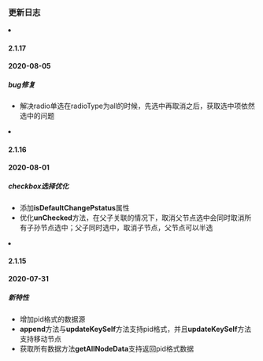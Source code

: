 ### 更新日志

<UpdateLog>

<li>

#### 2.1.17

**2020-08-05**

##### bug修复

- 解决radio单选在radioType为all的时候，先选中再取消之后，获取选中项依然选中的问题

</li>

<li>

#### 2.1.16

**2020-08-01**

##### checkbox选择优化

- 添加**isDefaultChangePstatus**属性
- 优化**unChecked**方法，在父子关联的情况下，取消父节点选中会同时取消所有子孙节点选中；父子同时选中，取消子节点，父节点可以半选

</li>

<li>

#### 2.1.15

**2020-07-31**

##### 新特性

- 增加pid格式的数据源
- **append**方法与**updateKeySelf**方法支持pid格式，并且**updateKeySelf**方法支持移动节点
- 获取所有数据方法**getAllNodeData**支持返回pid格式数据

</li>


</UpdateLog>

